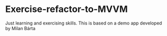 # Exercise-refactor-to-MVVM
Just learning and exercising skills. This is based on a demo app developed by Milan Bárta